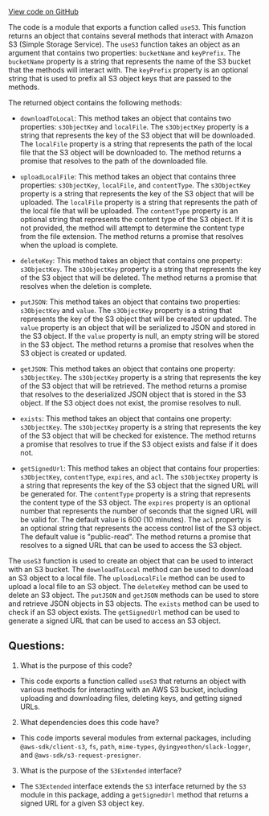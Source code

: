 [View code on GitHub](https://github.com/gaerongsalon/blog/aws/lib/useS3.ts)

The code is a module that exports a function called `useS3`. This function returns an object that contains several methods that interact with Amazon S3 (Simple Storage Service). The `useS3` function takes an object as an argument that contains two properties: `bucketName` and `keyPrefix`. The `bucketName` property is a string that represents the name of the S3 bucket that the methods will interact with. The `keyPrefix` property is an optional string that is used to prefix all S3 object keys that are passed to the methods. 

The returned object contains the following methods:

- `downloadToLocal`: This method takes an object that contains two properties: `s3ObjectKey` and `localFile`. The `s3ObjectKey` property is a string that represents the key of the S3 object that will be downloaded. The `localFile` property is a string that represents the path of the local file that the S3 object will be downloaded to. The method returns a promise that resolves to the path of the downloaded file.

- `uploadLocalFile`: This method takes an object that contains three properties: `s3ObjectKey`, `localFile`, and `contentType`. The `s3ObjectKey` property is a string that represents the key of the S3 object that will be uploaded. The `localFile` property is a string that represents the path of the local file that will be uploaded. The `contentType` property is an optional string that represents the content type of the S3 object. If it is not provided, the method will attempt to determine the content type from the file extension. The method returns a promise that resolves when the upload is complete.

- `deleteKey`: This method takes an object that contains one property: `s3ObjectKey`. The `s3ObjectKey` property is a string that represents the key of the S3 object that will be deleted. The method returns a promise that resolves when the deletion is complete.

- `putJSON`: This method takes an object that contains two properties: `s3ObjectKey` and `value`. The `s3ObjectKey` property is a string that represents the key of the S3 object that will be created or updated. The `value` property is an object that will be serialized to JSON and stored in the S3 object. If the `value` property is null, an empty string will be stored in the S3 object. The method returns a promise that resolves when the S3 object is created or updated.

- `getJSON`: This method takes an object that contains one property: `s3ObjectKey`. The `s3ObjectKey` property is a string that represents the key of the S3 object that will be retrieved. The method returns a promise that resolves to the deserialized JSON object that is stored in the S3 object. If the S3 object does not exist, the promise resolves to null.

- `exists`: This method takes an object that contains one property: `s3ObjectKey`. The `s3ObjectKey` property is a string that represents the key of the S3 object that will be checked for existence. The method returns a promise that resolves to true if the S3 object exists and false if it does not.

- `getSignedUrl`: This method takes an object that contains four properties: `s3ObjectKey`, `contentType`, `expires`, and `acl`. The `s3ObjectKey` property is a string that represents the key of the S3 object that the signed URL will be generated for. The `contentType` property is a string that represents the content type of the S3 object. The `expires` property is an optional number that represents the number of seconds that the signed URL will be valid for. The default value is 600 (10 minutes). The `acl` property is an optional string that represents the access control list of the S3 object. The default value is "public-read". The method returns a promise that resolves to a signed URL that can be used to access the S3 object.

The `useS3` function is used to create an object that can be used to interact with an S3 bucket. The `downloadToLocal` method can be used to download an S3 object to a local file. The `uploadLocalFile` method can be used to upload a local file to an S3 object. The `deleteKey` method can be used to delete an S3 object. The `putJSON` and `getJSON` methods can be used to store and retrieve JSON objects in S3 objects. The `exists` method can be used to check if an S3 object exists. The `getSignedUrl` method can be used to generate a signed URL that can be used to access an S3 object.
## Questions: 
 1. What is the purpose of this code?
- This code exports a function called `useS3` that returns an object with various methods for interacting with an AWS S3 bucket, including uploading and downloading files, deleting keys, and getting signed URLs.

2. What dependencies does this code have?
- This code imports several modules from external packages, including `@aws-sdk/client-s3`, `fs`, `path`, `mime-types`, `@yingyeothon/slack-logger`, and `@aws-sdk/s3-request-presigner`.

3. What is the purpose of the `S3Extended` interface?
- The `S3Extended` interface extends the `S3` interface returned by the `S3` module in this package, adding a `getSignedUrl` method that returns a signed URL for a given S3 object key.